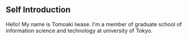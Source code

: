 Self Introduction
---
Hello! My name is Tomoaki Iwase.
I'm a member of graduate school of information science and technology at university of Tokyo.